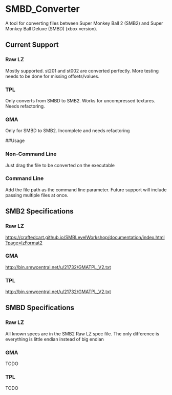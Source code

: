 # SMBD_Converter
A tool for converting files between Super Monkey Ball 2 (SMB2) and Super Monkey Ball Deluxe (SMBD) (xbox version).

## Current Support
### Raw LZ
Mostly supported. st201 and st002 are converted perfectly. More testing needs to be done for missing offsets/values.
### TPL
Only converts from SMBD to SMB2. Works for uncompressed textures. Needs refactoring.
### GMA
Only for SMBD to SMB2. Incomplete and needs refactoring

##Usage
### Non-Command Line
Just drag the file to be converted on the executable
### Command Line
Add the file path as the command line parameter. Future support will include passing multiple files at once.

## SMB2 Specifications
### Raw LZ
https://craftedcart.github.io/SMBLevelWorkshop/documentation/index.html?page=lzFormat2
### GMA
http://bin.smwcentral.net/u/21732/GMATPL_V2.txt
### TPL
http://bin.smwcentral.net/u/21732/GMATPL_V2.txt

## SMBD Specifications
### Raw LZ
All known specs are in the SMB2 Raw LZ spec file. The only difference is everything is little endian instead of big endian
### GMA
TODO
### TPL
TODO